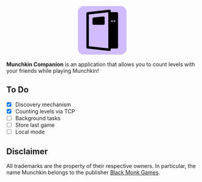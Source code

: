 <p align="center">
    <img src="docs/logo.png" alt="Munchkin Companion Logo" width="128" style="background: rgba(208, 188, 255, 1); border-radius: 16px"  />
</p>

**Munchkin Companion** is an application that allows you to count levels with your friends while playing Munchkin! 

## To Do
- [X] Discovery mechanism
- [X] Counting levels via TCP
- [ ] Background tasks
- [ ] Store last game
- [ ] Local mode

## Disclaimer
All trademarks are the property of their respective owners.
In particular, the name Munchkin belongs to the publisher [Black Monk Games](https://blackmonk.pl/).
